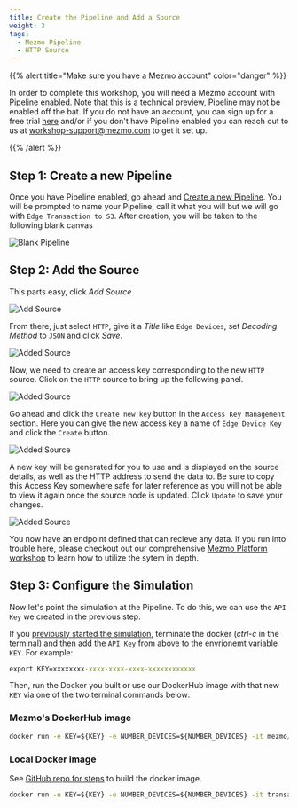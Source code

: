 ```yaml
---
title: Create the Pipeline and Add a Source
weight: 3
tags:
  - Mezmo Pipeline
  - HTTP Source
---
```


{{% alert title="Make sure you have a Mezmo account" color="danger" %}}

In order to complete this workshop, you will need a Mezmo account with Pipeline enabled.  Note that this is a technical preview, Pipeline may not be enabled off the bat.  If you do not have an account, you can sign up for a free trial [here](https://mezmo.com/signup) and/or if you don't have Pipeline enabled you can reach out to us at [workshop-support@mezmo.com](mailto:workshop-support@mezmo.com) to get it set up.

{{% /alert %}}

## Step 1: Create a new Pipeline

Once you have Pipeline enabled, go ahead and [Create a new Pipeline](https://app.mezmo.com/pipelines/pipeline/new).  You will be prompted to name your Pipeline, call it what you will but we will go with `Edge Transaction to S3`.  After creation, you will be taken to the following blank canvas

![Blank Pipeline](../../images/pipeline_blank.png)


## Step 2: Add the Source

This parts easy, click *Add Source*

![Add Source](../../images/add-source_1.png)

From there, just select `HTTP`, give it a *Title* like `Edge Devices`, set *Decoding Method* to `JSON` and click *Save*.

![Added Source](../../images/add-source_2.png)

Now, we need to create an access key corresponding to the new `HTTP` source.  Click on the `HTTP` source to bring up the following panel.

![Added Source](../../images/add-source_4.png)

Go ahead and click the `Create new key` button in the `Access Key Management` section.  Here you can give the new access key a name of `Edge Device Key` and click the `Create` button.

![Added Source](../../images/add-source_5.png)

A new key will be generated for you to use and is displayed on the source details, as well as the HTTP address to send the data to.  Be sure to copy this Access Key somewhere safe for later reference as you will not be able to view it again once the source node is updated.  Click `Update` to save your changes.

![Added Source](../../images/add-source_6.png)

You now have an endpoint defined that can recieve any data.  If you run into trouble here, please checkout out our comprehensive [Mezmo Platform workshop](/mezmo-workshops/pet-clinic/) to learn how to utilize the sytem in depth.


## Step 3: Configure the Simulation

Now let's point the simulation at the Pipeline.  To do this, we can use the `API Key` we created in the previous step.

If you [previously started the simulation](/mezmo-workshops/transaction-to-s3/docs/run-simulation/), terminate the docker (*ctrl-c* in the terminal) and then add the `API Key` from above to the envrionemt variable `KEY`.  For example:

```cmd
export KEY=xxxxxxxx-xxxx-xxxx-xxxx-xxxxxxxxxxxx
```

Then, run the Docker you built or use our DockerHub image with that new `KEY` via one of the two terminal commands below:

### Mezmo's DockerHub image
```cmd
docker run -e KEY=${KEY} -e NUMBER_DEVICES=${NUMBER_DEVICES} -it mezmo/transaction-device-sim:0.1.0
```

### Local Docker image
See [GitHub repo for steps](https://github.com/logdna/financialTransactionDeviceSim#build-the-docker-image) to build the docker image.
```cmd
docker run -e KEY=${KEY} -e NUMBER_DEVICES=${NUMBER_DEVICES} -it transaction-device-sim
```
